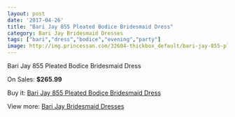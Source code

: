 ```yaml
---
layout: post
date: '2017-04-26'
title: "Bari Jay 855 Pleated Bodice Bridesmaid Dress"
category: Bari Jay Bridesmaid Dresses
tags: ["bari","dress","bodice","evening","party"]
image: http://img.princessan.com/32604-thickbox_default/bari-jay-855-pleated-bodice-bridesmaid-dress.jpg
---
```

Bari Jay 855 Pleated Bodice Bridesmaid Dress

On Sales: **$265.99**
<a href="https://www.princessan.com/en/14950-bari-jay-855-pleated-bodice-bridesmaid-dress.html"><amp-img layout="responsive" width="600" height="600" src="//img.princessan.com/32604-thickbox_default/bari-jay-855-pleated-bodice-bridesmaid-dress.jpg" alt="Bari Jay 855 Pleated Bodice Bridesmaid Dress 0" /></a>

Buy it: [Bari Jay 855 Pleated Bodice Bridesmaid Dress](https://www.princessan.com/en/14950-bari-jay-855-pleated-bodice-bridesmaid-dress.html "Bari Jay 855 Pleated Bodice Bridesmaid Dress")

View more: [Bari Jay Bridesmaid Dresses](https://www.princessan.com/en/109- "Bari Jay Bridesmaid Dresses")